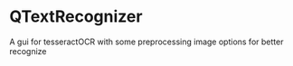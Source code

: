# QTextRecognizer
A gui for tesseractOCR with some preprocessing image options for better recognize
